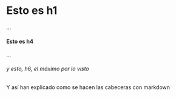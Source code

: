 # Esto es h1
...
#### Esto es h4
...
###### y esto, h6, el máximo por lo visto
Y así han explicado como se hacen las cabeceras con markdown
